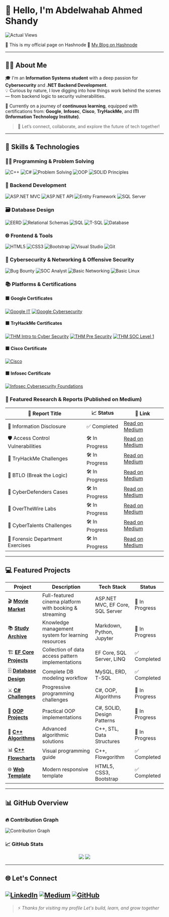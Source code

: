 # 👋 Hello, I'm Abdelwahab Ahmed Shandy

![Actual Views](https://komarev.com/ghpvc/?username=abdelwahab-ahmed-shandy&color=blue)

📘 This is my official page on Hashnode
🔗 [My Blog on Hashnode](https://abdelwahabshandy.hashnode.dev)

---

## 🧑‍💻 About Me

🎓 I'm an **Information Systems student** with a deep passion for **Cybersecurity** and **.NET Backend Development**.  
💡 Curious by nature, I love digging into how things work behind the scenes — from backend logic to security vulnerabilities.

🎯 Currently on a journey of **continuous learning**, equipped with certifications from:
**Google**, **Infosec**, **Cisco**, **TryHackMe**, and **ITI (Information Technology Institute)**.

> 🚀 Let’s connect, collaborate, and explore the future of tech together!

---

## 💼 Skills & Technologies

### 👨‍💻 Programming & Problem Solving
![C++](https://img.shields.io/badge/C++-00599C?logo=c%2B%2B&logoColor=white)
![C#](https://img.shields.io/badge/C%23-68217A?logo=csharp&logoColor=white)
![Problem Solving](https://img.shields.io/badge/Problem%20Solving-FF4500?logo=lightbulb&logoColor=white)
![OOP](https://img.shields.io/badge/OOP-228B22?logo=oop&logoColor=white)
![SOLID Principles](https://img.shields.io/badge/SOLID-0078D4?logo=dotnet&logoColor=white)

### 🧱 Backend Development
![ASP.NET MVC](https://img.shields.io/badge/ASP.NET%20MVC-512BD4?logo=dotnet&logoColor=white)
![ASP.NET API](https://img.shields.io/badge/ASP.NET%20API-512BD4?logo=dotnet&logoColor=white)
![Entity Framework](https://img.shields.io/badge/Entity%20Framework-1572B6?logo=ef&logoColor=white)
![SQL Server](https://img.shields.io/badge/SQL%20Server-B7312C?logo=microsoftsqlserver&logoColor=white)

### 🗃️ Database Design
![EERD](https://img.shields.io/badge/EERD-4B8BBE?logo=diagram&logoColor=white)
![Relational Schemas](https://img.shields.io/badge/Relational%20Schemas-16A085?logo=table&logoColor=white)
![SQL](https://img.shields.io/badge/SQL-4479A1?logo=sql&logoColor=white)
![T-SQL](https://img.shields.io/badge/T--SQL-CC2927?logo=microsoftsqlserver&logoColor=white)
![Database](https://img.shields.io/badge/Database-F39C12?logo=database&logoColor=white)

### 🌐 Frontend & Tools
![HTML5](https://img.shields.io/badge/HTML5-FF5722?logo=html5&logoColor=white)
![CSS3](https://img.shields.io/badge/CSS3-2965F1?logo=css3&logoColor=white)
![Bootstrap](https://img.shields.io/badge/Bootstrap-7952B3?logo=bootstrap&logoColor=white)
![Visual Studio](https://img.shields.io/badge/Visual%20Studio-5C2D91?logo=visualstudio&logoColor=white)
![Git](https://img.shields.io/badge/Git-F05032?logo=git&logoColor=white)

### 🔐 Cybersecurity & Networking & Offensive Security
![Bug Bounty](https://img.shields.io/badge/Bug%20Bounty-FFD700?logo=bugcrowd&logoColor=black)
![SOC Analyst](https://img.shields.io/badge/SOC%20Analyst-6C757D?logo=shield&logoColor=white)
![Basic Networking](https://img.shields.io/badge/Networking-1F618D?logo=network-wired&logoColor=white)
![Basic Linux](https://img.shields.io/badge/Linux-FCC624?logo=linux&logoColor=black)

### 📚 Platforms & Certifications

#### 🟦 Google Certificates
[![Google IT](https://img.shields.io/badge/Google%20IT-4285F4?logo=google&logoColor=white)](https://www.coursera.org/account/accomplishments/specialization/certificate/Q3VLSMMTT92Q)
[![Google Cybersecurity](https://img.shields.io/badge/Google%20Cybersecurity-4285F4?logo=google&logoColor=white)](https://www.coursera.org/account/accomplishments/specialization/certificate/S8WNUGABPSRE)

#### 🟩 TryHackMe Certificates
[![THM Intro to Cyber Security](https://img.shields.io/badge/Intro%20to%20Cyber%20Security-88CC14?logo=tryhackme&logoColor=white)](https://tryhackme-certificates.s3-eu-west-1.amazonaws.com/THM-Y8OSU58WFX.png)
[![THM Pre Security](https://img.shields.io/badge/Pre%20Security-88CC14?logo=tryhackme&logoColor=white)](https://tryhackme-certificates.s3-eu-west-1.amazonaws.com/THM-KMB2V4BNQ7.png)
[![THM SOC Level 1](https://img.shields.io/badge/SOC%20Level%201-88CC14?logo=tryhackme&logoColor=white)](https://tryhackme-certificates.s3-eu-west-1.amazonaws.com/THM-3SQBPBNHY6.png)

#### 🟦 Cisco Certificate
[![Cisco](https://img.shields.io/badge/Cisco-1BA0D7?logo=cisco&logoColor=white)](https://www.credly.com/badges/c909386b-3c65-476c-90fd-732bbeda98d9/linked_in_profile)

#### 🟪 Infosec Certificate
[![Infosec Cybersecurity Foundations](https://img.shields.io/badge/Cybersecurity%20Foundations-5E3AA0?logo=security&logoColor=white)](https://www.coursera.org/account/accomplishments/specialization/certificate/TDLQWLASGRSV)


### 📄 Featured Research & Reports (Published on Medium)

| 📌 Report Title | 📈 Status | 🔗 Link |
|----------------|----------|--------|
| 🔐 Information Disclosure | ✅ Completed | [Read on Medium](https://medium.com/@abdelwahabshandy/list/information-disclosure-134407fe305c) |
| 🛡️ Access Control Vulnerabilities | 🛠️ In Progress | [Read on Medium](https://medium.com/@abdelwahabshandy/list/access-control-vulnerabilities-f3553255bb27) |
| 🧠 TryHackMe Challenges | 🛠️ In Progress | [Read on Medium](https://medium.com/@abdelwahabshandy/list/try-hack-my-f24156226953) |
| 🧩 BTLO (Break the Logic) | 🛠️ In Progress | [Read on Medium](https://medium.com/@abdelwahabshandy/list/btlo-125d78a72cb6) |
| 🔎 CyberDefenders Cases | 🛠️ In Progress | [Read on Medium](https://medium.com/@abdelwahabshandy/list/cyberdefenders-c52165a30078) |
| 🧬 OverTheWire Labs | 🛠️ In Progress | [Read on Medium](https://medium.com/@abdelwahabshandy/list/overthewire-428baf9845ce) |
| 🧷 CyberTalents Challenges | 🛠️ In Progress | [Read on Medium](https://medium.com/@abdelwahabshandy/list/cybertalents-1a72b0923834) |
| 🧪 Forensic Department Exercises | 🛠️ In Progress | [Read on Medium](https://medium.com/@abdelwahabshandy/list/forensic-department-1a3dc5f41234) |


---

## 💻 Featured Projects

| Project | Description | Tech Stack | Status |
|---------|-------------|------------|--------|
| 🎬 **[Movie Market](https://github.com/abdelwahab-ahmed-shandy/MovieMarket)** | Full-featured cinema platform with booking & streaming | ASP.NET MVC, EF Core, SQL Server | 🚧 In Progress |
| 📚 **[Study Archive](https://github.com/abdelwahab-ahmed-shandy/My-Study-Archive)** | Knowledge management system for learning resources | Markdown, Python, Jupyter | 🚧 In Progress |
| 🏗️ **[EF Core Projects](https://github.com/abdelwahab-ahmed-shandy/EntityFramework-Mini-Projects)** | Collection of data access pattern implementations | EF Core, SQL Server, LINQ | ✅ Completed |
| 🗄️ **[Database Design](https://github.com/Abdelwahab-Shandy/Database-Design-with-ERD-EERD-Relational-Schemas-SQL-Implementation)** | Complete DB modeling workflow | MySQL, ERD, T-SQL | ✅ Completed | 
| ⚔️ **[C# Challenges](https://github.com/abdelwahab-ahmed-shandy/CSharp-Multilevel-Challenges)** | Progressive programming challenges | C#, OOP, Algorithms | 🚧 In Progress |
| 🧩 **[OOP Projects](https://github.com/Abdelwahab-Shandy/CSharp-OOP-Mini-Projects)** | Practical OOP implementations | C#, SOLID, Design Patterns | 🚧 In Progress |
| 🧠 **[C++ Algorithms](https://github.com/Abdelwahab-Shandy/Programming-Challenges-CPlusPlus-Strongest-Challenge)** | Advanced algorithmic solutions | C++, STL, Data Structures | 🚧 In Progress |
| 📊 **[C++ Flowcharts](https://github.com/abdelwahab-ahmed-shandy/Programming-Challenges-CPlusPlus-Flowcharts)** | Visual programming guide | C++, Flowgorithm | ✅ Completed |
| 🌐 **[Web Template](https://github.com/abdelwahab-shandy/Template-With-Html-And-Css)** | Modern responsive template | HTML5, CSS3, Bootstrap | ✅ Completed |

---

## 📊 GitHub Overview

### 🔥 Contribution Graph
![Contribution Graph](https://github-readme-activity-graph.vercel.app/graph?username=abdelwahab-ahmed-shandy&theme=radical)

### 📈 GitHub Stats  
<div align="center">
  <img src="https://github-readme-stats.vercel.app/api?username=abdelwahab-ahmed-shandy&show_icons=true&theme=radical" />
  <img src="https://github-readme-stats.vercel.app/api/top-langs/?username=abdelwahab-ahmed-shandy&layout=compact&theme=radical&langs_count=10" />
</div>

---

## 🌐 Let's Connect

[![LinkedIn](https://img.shields.io/badge/Followers-4000-blue?style=for-the-badge&logo=linkedin&logoColor=white)](https://www.linkedin.com/in/abdelwahab-ahmed-shandy/)
[![Medium](https://img.shields.io/badge/Followers-25-brightgreen?style=for-the-badge&logo=medium&logoColor=white)](https://medium.com/@abdelwahabshandy)
[![GitHub](https://img.shields.io/badge/GitHub-333333?style=for-the-badge&logo=github&logoColor=white)](https://github.com/abdelwahab-shandy)
---

> ⚡ *Thanks for visiting my profile Let's build, learn, and grow together*
